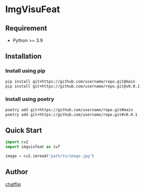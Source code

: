 # ImgVisuFeat

## Requirement

- Python >= 3.9

## Installation

### Install using pip

```bash
pip install git+https://github.com/username/repo.git@main
pip install git+https://github.com/username/repo.git@v0.0.1
```

### Install using poetry

```bash
poetry add git+https://github.com/username/repo.git#main
poetry add git+https://github.com/username/repo.git#v0.0.1
```

## Quick Start

```python
import cv2
import imgvisfeat as ivf

image = cv2.imread("path/to/image.jpg")

```

## Author

[chatflip](https://github.com/chatflip)
